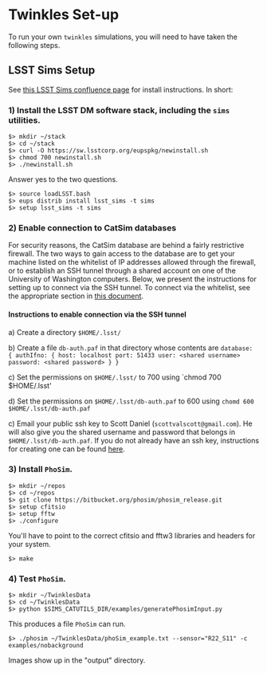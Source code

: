 # Twinkles Set-up

To run your own `twinkles` simulations, you will need to have taken the following steps.

## LSST Sims Setup

See [this LSST Sims confluence page](https://confluence.lsstcorp.org/display/SIM/Catalogs+and+MAF) for install instructions. In short:

### 1) Install the LSST DM software stack, including the `sims` utilities.
```
$> mkdir ~/stack
$> cd ~/stack
$> curl -O https://sw.lsstcorp.org/eupspkg/newinstall.sh
$> chmod 700 newinstall.sh
$> ./newinstall.sh
```
Answer yes to the two questions.
```
$> source loadLSST.bash
$> eups distrib install lsst_sims -t sims
$> setup lsst_sims -t sims
```

### 2) Enable connection to CatSim databases

For security reasons, the CatSim database are behind a fairly restrictive
firewall.  The two ways to gain access to the database are to get your machine
listed on the whitelist of IP addresses allowed through the firewall, or to
establish an SSH tunnel through a shared account on one of the University of
Washington computers.  Below, we present the instructions for setting up to
connect via the SSH tunnel.  To connect via the whitelist, see the appropriate
section in [this
document](https://github.com/DarkEnergyScienceCollaboration/Twinkles/blob/master/doc/Cookbook/Sims_Recipe.md).

#### Instructions to enable connection via the SSH tunnel

a) Create a directory `$HOME/.lsst/`

b) Create a file `db-auth.paf` in that directory whose contents are
    ```
    database: {
        authIfno: {
            host: localhost
            port: 51433
            user: <shared username>
            password: <shared password>
        }
    }
    ```

c) Set the permissions on `$HOME/.lsst/` to 700 using
`chmod 700 $HOME/.lsst'

d) Set the permissions on `$HOME/.lsst/db-auth.paf` to 600 using
`chomd 600 $HOME/.lsst/db-auth.paf`

c) Email your public ssh key to Scott Daniel (`scottvalscott@gmail.com`).
He will also give you the shared username and password that belongs in
`$HOME/.lsst/db-auth.paf`.  If you do not already have an ssh key,
instructions for creating one can be found
[here](https://help.github.com/articles/generating-a-new-ssh-key-and-adding-it-to-the-ssh-agent/).

### 3) Install `PhoSim`.
```
$> mkdir ~/repos
$> cd ~/repos
$> git clone https://bitbucket.org/phosim/phosim_release.git
$> setup cfitsio
$> setup fftw
$> ./configure
```
You'll have to point to the correct cfitsio and fftw3 libraries and headers for your system.
```
$> make
```

### 4) Test `PhoSim`.
```
$> mkdir ~/TwinklesData
$> cd ~/TwinklesData
$> python $SIMS_CATUTILS_DIR/examples/generatePhosimInput.py
```
This produces a file `PhoSim` can run.
```
$> ./phosim ~/TwinklesData/phoSim_example.txt --sensor="R22_S11" -c examples/nobackground
```
Images show up in the "output" directory.

